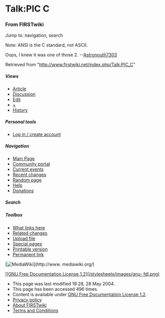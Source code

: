 # Talk:PIC C

### From FIRSTwiki

Jump to: navigation, search

Note: ANSI is the C standard, not ASCII.

Oops, I knew it was one of those 2.
--[Astronouth7303](/index.php/User:Astronouth7303 "User:Astronouth7303" )

Retrieved from "<http://www.firstwiki.net/index.php/Talk:PIC_C>"

##### Views

  * [Article](/index.php/PIC_C)
  * [Discussion](/index.php/Talk:PIC_C)
  * [Edit](/index.php?title=Talk:PIC_C&action=edit)
  * [+](/index.php?title=Talk:PIC_C&action=edit&section=new)
  * [History](/index.php?title=Talk:PIC_C&action=history)

##### Personal tools

  * [Log in / create account](/index.php?title=Special:Userlogin&returnto=Talk:PIC_C)

[](/index.php/Main_Page "Main Page" )

##### Navigation

  * [Main Page](/index.php/Main_Page)
  * [Community portal](/index.php/FIRSTwiki:Community_portal)
  * [Current events](/index.php/Current_events)
  * [Recent changes](/index.php/Special:Recentchanges)
  * [Random page](/index.php/Special:Random)
  * [Help](/index.php/Help:Contents)
  * [Donations](/index.php/FIRSTwiki:Site_support)

##### Search



##### Toolbox

  * [What links here](/index.php/Special:Whatlinkshere/Talk:PIC_C)
  * [Related changes](/index.php/Special:Recentchangeslinked/Talk:PIC_C)
  * [Upload file](/index.php/Special:Upload)
  * [Special pages](/index.php/Special:Specialpages)
  * [Printable version](/index.php?title=Talk:PIC_C&printable=yes)
  * [Permanent link](/index.php?title=Talk:PIC_C&oldid=37742)

[![MediaWiki](/skins/common/images/poweredby_mediawiki_88x31.png)](http://www.
mediawiki.org/)

[![GNU Free Documentation License 1.2](/stylesheets/images/gnu-
fdl.png)](http://www.gnu.org/copyleft/fdl.html)

  * This page was last modified 19:28, 28 May 2004.
  * This page has been accessed 496 times.
  * Content is available under [GNU Free Documentation License 1.2](http://www.gnu.org/copyleft/fdl.html "http://www.gnu.org/copyleft/fdl.html" ).
  * [Privacy policy](/index.php/FIRSTwiki:Privacy_policy "FIRSTwiki:Privacy policy" )
  * [About FIRSTwiki](/index.php/FIRSTwiki:About "FIRSTwiki:About" )
  * [Terms and Conditions](/index.php/FIRSTwiki:Terms_and_conditions "FIRSTwiki:Terms and conditions" )


